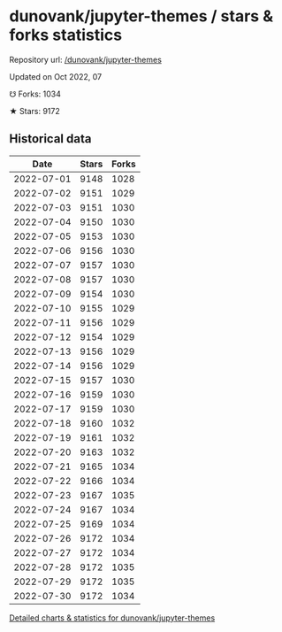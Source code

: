 # dunovank/jupyter-themes / stars & forks statistics

Repository url: [/dunovank/jupyter-themes](https://github.com/dunovank/jupyter-themes)

Updated on Oct 2022, 07

☋ Forks: 1034

★ Stars: 9172

## Historical data
| Date | Stars | Forks |
|------|-------|-------|
| 2022-07-01 | 9148 | 1028 | 
| 2022-07-02 | 9151 | 1029 | 
| 2022-07-03 | 9151 | 1030 | 
| 2022-07-04 | 9150 | 1030 | 
| 2022-07-05 | 9153 | 1030 | 
| 2022-07-06 | 9156 | 1030 | 
| 2022-07-07 | 9157 | 1030 | 
| 2022-07-08 | 9157 | 1030 | 
| 2022-07-09 | 9154 | 1030 | 
| 2022-07-10 | 9155 | 1029 | 
| 2022-07-11 | 9156 | 1029 | 
| 2022-07-12 | 9154 | 1029 | 
| 2022-07-13 | 9156 | 1029 | 
| 2022-07-14 | 9156 | 1029 | 
| 2022-07-15 | 9157 | 1030 | 
| 2022-07-16 | 9159 | 1030 | 
| 2022-07-17 | 9159 | 1030 | 
| 2022-07-18 | 9160 | 1032 | 
| 2022-07-19 | 9161 | 1032 | 
| 2022-07-20 | 9163 | 1032 | 
| 2022-07-21 | 9165 | 1034 | 
| 2022-07-22 | 9166 | 1034 | 
| 2022-07-23 | 9167 | 1035 | 
| 2022-07-24 | 9167 | 1034 | 
| 2022-07-25 | 9169 | 1034 | 
| 2022-07-26 | 9172 | 1034 | 
| 2022-07-27 | 9172 | 1034 | 
| 2022-07-28 | 9172 | 1035 | 
| 2022-07-29 | 9172 | 1035 | 
| 2022-07-30 | 9172 | 1034 | 


[Detailed charts & statistics for dunovank/jupyter-themes](https://reviewgithub.com/rep/dunovank/jupyter-themes)
